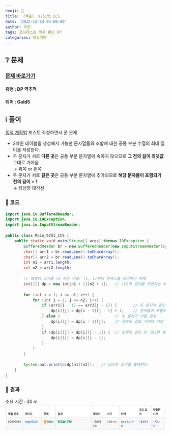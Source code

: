 ```yaml
---
emoji: 🐜
title: 〈백준〉 9251번 LCS
date: '2022-12-14 03:00:00'
author: 하연
tags: 코딩테스트 백준 BOJ DP
categories: 알고리즘
---
```


## ❔ 문제

### [문제 바로가기](https://www.acmicpc.net/problem/9251)

#### 유형 : DP 역추적

#### 티어 : Gold5

## ❕ 풀이

[동적 계획법](https://haayun.github.io/dynamic-programming/#9251-lcs) 포스트 작성하면서 푼 문제

- 2차원 테이블을 생성해서 가능한 문자열들의 조합에 대한 공통 부분 수열의 최대 길이를 저장한다.
- 두 문자가 서로 **다른 곳**은 공통 부분 문자열에 속하지 않으므로 **그 전의 길이 최댓값** 그대로 가져옴  
  → 위쪽 or 왼쪽
- 두 문자가 서로 **같은 곳**은 공통 부분 문자열에 추가되므로 **해당 문자들이 포함되기 전의 길이 + 1**  
  → 좌상향 대각선

### 👀 코드

```java
import java.io.BufferedReader;
import java.io.IOException;
import java.io.InputStreamReader;

public class Main_9251_LCS {
    public static void main(String[] args) throws IOException {
        BufferedReader br = new BufferedReader(new InputStreamReader(System.in));
        char[] arr1 = br.readLine().toCharArray();
        char[] arr2 = br.readLine().toCharArray();
        int n1 = arr1.length;
        int n2 = arr2.length;

        // 배열의 크기를 +1 하는 이유: (1, 1)부터 인덱스를 관리하기 위해
        int[][] dp = new int[n1 + 1][n2 + 1];   // LCS의 길이를 저장하는 배열

        for (int i = 1; i <= n1; i++) {
            for (int j = 1; j <= n2; j++) {
                if (arr1[i - 1] == arr2[j - 1]) {       // 두 문자가 같으면 CS에 포함해야 되니까
                    dp[i][j] = dp[i - 1][j - 1] + 1;    // 문자들이 포함되기 전의 길이 + 1
                } else {                        // 두 문자가 다른 경우
                    dp[i][j] = dp[i - 1][j];    // 위쪽의 값을 가져와 저장
                }
                if (dp[i][j] < dp[i][j - 1]) {  // 왼쪽의 값이 더 크다면 갱신
                    dp[i][j] = dp[i][j - 1];
                }
            }
        }

        System.out.println(dp[n1][n2]);   // LCS의 길이를 출력한다.
    }
}

```

### 👣 결과

소요 시간 : 30 m
![9251](./result.png)

```toc

```
